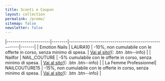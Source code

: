 ```yaml
---
title: Sconti e Coupon
layout: collection
permalink: /promo/
sitemap: false
newsletter: false
---
```



|----------------------|--------|-----------------------------------------------------|-------|
| Emotion Nails        | LAURA10    | -10%, non cumulabile con le offerte in corso, senza minimo di spesa. | [Vai al sito!](https://bit.ly/emotion-nails){: .btn .btn--info} |
| Nailfor              | NAIL_COUTURE | -5% cumulabile con le offerte in corso, senza minimo di spesa. |  [Vai al sito!](https://bit.ly/nailfor){: .btn .btn--info} |
| La Femme Professionnel| NAILCOUTURE15  | -15%, non cumulabile con le offerte in corso, senza minimo di spesa.  | [Vai al sito!](https://bit.ly/aleas-cosmetics){: .btn .btn--info}  |
